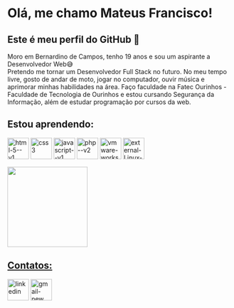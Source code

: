 # Olá, me chamo Mateus Francisco! 
## Este é meu perfil do GitHub 👋

Moro em Bernardino de Campos, tenho 19 anos e sou um aspirante a Desenvolvedor Web😅<br>
Pretendo me tornar um Desenvolvedor Full Stack no futuro. No meu tempo livre, gosto de andar de moto, jogar no computador, ouvir música e aprimorar minhas habilidades na área.
Faço faculdade na Fatec Ourinhos - Faculdade de Tecnologia de Ourinhos e estou cursando Segurança da Informação, além de estudar programação por cursos da web.

## Estou aprendendo:
<img width="48" height="48" src="https://img.icons8.com/color/48/html-5--v1.png" alt="html-5--v1"/> <img width="48" height="48" src="https://img.icons8.com/color/48/css3.png" alt="css3"/> <img width="48" height="48" src="https://img.icons8.com/color/48/javascript--v1.png" alt="javascript--v1"/> <img width="48" height="48" src="https://img.icons8.com/nolan/64/php--v2.png" alt="php--v2"/> <img width="48" height="48" src="https://img.icons8.com/fluency/48/vmware-workstation-player.png" alt="vmware-workstation-player"/> <img width="48" height="48" src="https://img.icons8.com/external-those-icons-flat-those-icons/48/external-Linux-logos-and-brands-those-icons-flat-those-icons.png" alt="external-Linux-logos-and-brands-those-icons-flat-those-icons"/>

<div>
<a href="https://github.com/cyberscyt3">
<img loading="lazy" height="180em" src="https://github-readme-stats.vercel.app/api/top-langs/?username=cyberscyt3&layout=compact&langs_count=7&theme=dracula"/>
</div> 

## Contatos:
<div>
<a href="https://www.linkedin.com/in/mateus-francisco-venâncio-de-oliveira-7922a4304" target="_blank"><img width="48" height="48" src="https://img.icons8.com/color/48/linkedin.png" alt="linkedin"/></a>
<a href="mailto:mateusfvdeoliveira169@gmail.com" target="_blank"><img width="48" height="48" src="https://img.icons8.com/color/48/gmail-new.png" alt="gmail-new"/></a> 
</div>
